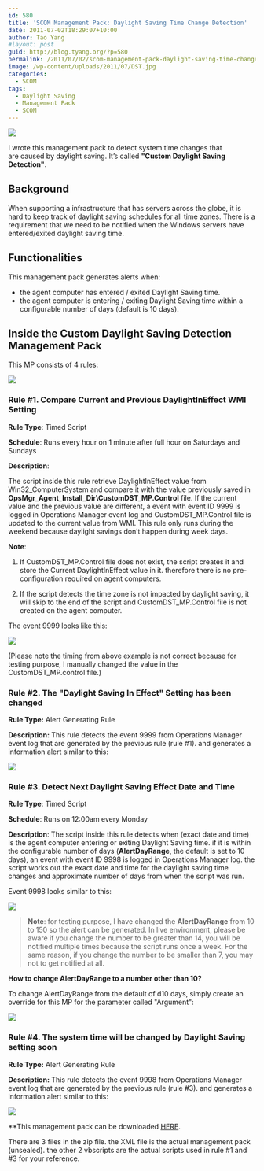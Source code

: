 ```yaml
---
id: 580
title: 'SCOM Management Pack: Daylight Saving Time Change Detection'
date: 2011-07-02T18:29:07+10:00
author: Tao Yang
#layout: post
guid: http://blog.tyang.org/?p=580
permalink: /2011/07/02/scom-management-pack-daylight-saving-time-change-detection/
image: /wp-content/uploads/2011/07/DST.jpg
categories:
  - SCOM
tags:
  - Daylight Saving
  - Management Pack
  - SCOM
---
```

![](https://blog.tyang.org/wp-content/uploads/2011/07/DST.jpg)

I wrote this management pack to detect system time changes that are caused by daylight saving. It’s called **"Custom Daylight Saving Detection"**.

## Background

When supporting a infrastructure that has servers across the globe, it is hard to keep track of daylight saving schedules for all time zones. There is a requirement that we need to be notified when the Windows servers have entered/exited daylight saving time.

## Functionalities

This management pack generates alerts when:

* the agent computer has entered / exited Daylight Saving time.
* the agent computer is entering / exiting Daylight Saving time within a configurable number of days (default is 10 days).

## Inside the Custom Daylight Saving Detection Management Pack

This MP consists of 4 rules:

![](http://blog.tyang.org/wp-content/uploads/2011/07/image.png)


### Rule #1. Compare Current and Previous DaylightInEffect WMI Setting

**Rule Type**: Timed Script

**Schedule**: Runs every hour on 1 minute after full hour on Saturdays and Sundays

**Description**:

The script inside this rule retrieve DaylightInEffect value from Win32_ComputerSystem and compare it with the value previously saved in **OpsMgr_Agent_Install_Dir\CustomDST_MP.Control** file. If the current value and the previous value are different, a event with event ID 9999 is logged in Operations Manager event log and CustomDST_MP.Control file is updated to the current value from WMI. This rule only runs during the weekend because daylight savings don’t happen during week days.

**Note**:

1. If CustomDST_MP.Control file does not exist, the script creates it and store the Current DaylightInEffect value in it. therefore there is no pre-configuration required on agent computers.

2. If the script detects the time zone is not impacted by daylight saving, it will skip to the end of the script and CustomDST_MP.Control file is not created on the agent computer.

The event 9999 looks like this:

![](http://blog.tyang.org/wp-content/uploads/2011/07/image1.png)

(Please note the timing from above example is not correct because for testing purpose, I manually changed the value in the CustomDST_MP.control file.)

### Rule #2. The "Daylight Saving In Effect" Setting has been changed

**Rule Type:** Alert Generating Rule

**Description:** This rule detects the event 9999 from Operations Manager event log that are generated by the previous rule (rule #1). and generates a information alert similar to this:

![](http://blog.tyang.org/wp-content/uploads/2011/07/image2.png)

### Rule #3. Detect Next Daylight Saving Effect Date and Time

**Rule Type**: Timed Script

**Schedule**: Runs on 12:00am every Monday

**Description**: The script inside this rule detects when (exact date and time) is the agent computer entering or exiting Daylight Saving time. if it is within the configurable number of days (**AlertDayRange**, the default is set to 10 days), an event with event ID 9998 is logged in Operations Manager log. the script works out the exact date and time for the daylight saving time changes and approximate number of days from when the script was run.

Event 9998 looks similar to this:

![](http://blog.tyang.org/wp-content/uploads/2011/07/image3.png)

> **Note**: for testing purpose, I have changed the **AlertDayRange** from 10 to 150 so the alert can be generated. In live environment, please be aware if you change the number to be greater than 14, you will be notified multiple times because the script runs once a week. For the same reason, if you change the number to be smaller than 7, you may not to get notified at all.

**How to change AlertDayRange to a number other than 10?**

To change AlertDayRange from the default of d10 days, simply create an override for this MP for the parameter called "Argument":

![](http://blog.tyang.org/wp-content/uploads/2011/07/image4.png)

### Rule #4. The system time will be changed by Daylight Saving setting soon

**Rule Type:** Alert Generating Rule

**Description:** This rule detects the event 9998 from Operations Manager event log that are generated by the previous rule (rule #3). and generates a information alert similar to this:

![](http://blog.tyang.org/wp-content/uploads/2011/07/image5.png)

**This management pack can be downloaded [HERE](http://blog.tyang.org/wp-content/uploads/2011/07/Daylight_Saving_MP.zip).

There are 3 files in the zip file. the XML file is the actual management pack (unsealed). the other 2 vbscripts are the actual scripts used in rule #1 and #3 for your reference.